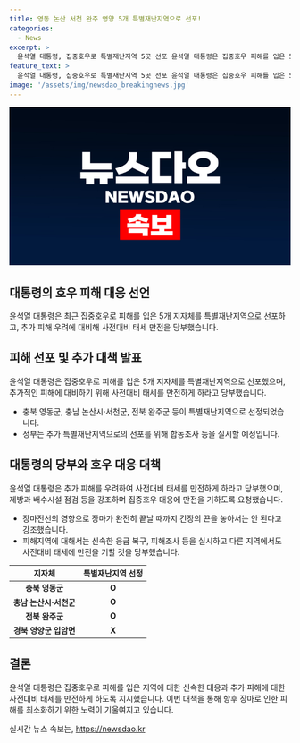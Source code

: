 ```yaml
---
title: 영동 논산 서천 완주 영양 5개 특별재난지역으로 선포!
categories:
  - News
excerpt: >
  윤석열 대통령, 집중호우로 특별재난지역 5곳 선포 윤석열 대통령은 집중호우 피해를 입은 5개 지자체를 특별재난지역으로 선포했다. 이에 따라 충북 영동군, 충남 논산시·서천군, 전북 완주군 등의 지역이 포함되었으며, 추가 피해 우려에 대비해 만전을 기하고 사전대비 태세를 유지할 것을 당부했다.
feature_text: >
  윤석열 대통령, 집중호우로 특별재난지역 5곳 선포 윤석열 대통령은 집중호우 피해를 입은 5개 지자체를 특별재난지역으로 선포했다. 이에 따라 충북 영동군, 충남 논산시·서천군, 전북 완주군 등의 지역이 포함되었으며, 추가 피해 우려에 대비해 만전을 기하고 사전대비 태세를 유지할 것을 당부했다.
image: '/assets/img/newsdao_breakingnews.jpg'
---
```


<p><img src="/assets/img/newsdao_breakingnews.jpg" alt="cryptoinkorea 속보" /></p>

<h2 data-ke-size="size26">대통령의 호우 피해 대응 선언</h2>

<p data-ke-size="size16">윤석열 대통령은 최근 집중호우로 피해를 입은 5개 지자체를 특별재난지역으로 선포하고, 추가 피해 우려에 대비해 사전대비 태세 만전을 당부했습니다.</p>

<h2 data-ke-size="size24">피해 선포 및 추가 대책 발표</h2>

<p data-ke-size="size16">윤석열 대통령은 집중호우로 피해를 입은 5개 지자체를 특별재난지역으로 선포했으며, 추가적인 피해에 대비하기 위해 사전대비 태세를 만전하게 하라고 당부했습니다.</p>

<ul>
<li>충북 영동군, 충남 논산시·서천군, 전북 완주군 등이 특별재난지역으로 선정되었습니다.</li>
<li>정부는 추가 특별재난지역으로의 선포를 위해 합동조사 등을 실시할 예정입니다.</li>
</ul>

<h2 data-ke-size="size24">대통령의 당부와 호우 대응 대책</h2>

<p data-ke-size="size16">윤석열 대통령은 추가 피해를 우려하여 사전대비 태세를 만전하게 하라고 당부했으며, 제방과 배수시설 점검 등을 강조하며 집중호우 대응에 만전을 기하도록 요청했습니다.</p>

<ul>
<li>장마전선의 영향으로 장마가 완전히 끝날 때까지 긴장의 끈을 놓아서는 안 된다고 강조했습니다.</li>
<li>피해지역에 대해서는 신속한 응급 복구, 피해조사 등을 실시하고 다른 지역에서도 사전대비 태세에 만전을 기할 것을 당부했습니다.</li>
</ul>

<table>
<thead>
<tr>
<th scope="col">지자체</th>
<th scope="col">특별재난지역 선정</th>
</tr>
</thead>
<tbody>
<tr>
<td style="text-align: center; height: 17px;"><b>충북 영동군</b></td>
<td style="text-align: center; height: 17px;"><b>O</b></td>
</tr>
<tr>
<td style="text-align: center; height: 17px;"><b>충남 논산시·서천군</b></td>
<td style="text-align: center; height: 17px;"><b>O</b></td>
</tr>
<tr>
<td style="text-align: center; height: 17px;"><b>전북 완주군</b></td>
<td style="text-align: center; height: 17px;"><b>O</b></td>
</tr>
<tr>
<td style="text-align: center; height: 17px;"><b>경북 영양군 입암면</b></td>
<td style="text-align: center; height: 17px;"><b>X</b></td>
</tr>
</tbody>
</table>

<h2 data-ke-size="size24">결론</h2>

<p data-ke-size="size16">윤석열 대통령은 집중호우로 피해를 입은 지역에 대한 신속한 대응과 추가 피해에 대한 사전대비 태세를 만전하게 하도록 지시했습니다. 이번 대책을 통해 향후 장마로 인한 피해를 최소화하기 위한 노력이 기울여지고 있습니다.</p>
실시간 뉴스 속보는, <a href="https://newsdao.kr" rel="dofollow">https://newsdao.kr</a>


